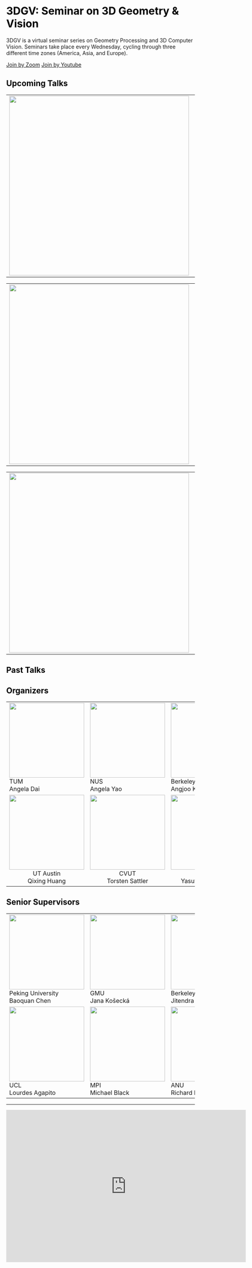 <h1 style="color:black;">3DGV: Seminar on 3D Geometry & Vision</h1>
3DGV is a virtual seminar series on Geometry Processing and 3D Computer Vision. Seminars take place every Wednesday, cycling through three different time zones (America, Asia, and Europe).

<a href="join_by_zoom.html" class="button3">Join by Zoom</a>
<a href="join_by_youtube.html" class="button3">Join by Youtube</a>

<h2 style="color:black;">Upcoming Talks</h2>
<table border="0" cellpading="0" cellspacing="0">
  <tbody>
    <tr>
      <td valign="top"><img src="thumbnail.jpg" width="480"/></td>
      <td valign="top">Date. Hours in diff time zones</td>
    </tr>
  </tbody>
</table>

<table border="0" cellpading="0" cellspacing="0">
  <tbody>
    <tr valign="top">
      <td><img src="thumbnail.jpg" width="480"/></td>
      <td>Date. Hours in diff time zones</td>
    </tr>
  </tbody>
</table>

<table border="0" cellpading="0" cellspacing="0">
  <tbody>
    <tr valign="top">
      <td><img src="thumbnail.jpg" width="480"/></td>
      <td>Date. Hours in diff time zones. beijing, sydney, pacific, eastern, germany, and etc.</td>
    </tr>
  </tbody>
</table>

<h2 style="color:black;">Past Talks</h2>

<h2 style="color:black;">Organizers</h2>
<table border="0" cellpading="0" cellspacing="0">
  <tbody>
    <tr>
      <td><img src="https://www2.cs.sfu.ca/~furukawa/newimages/furukawa5.jpg" width="200"/><br>TUM<br>Angela Dai</td>
      <td><img src="https://www2.cs.sfu.ca/~furukawa/newimages/furukawa5.jpg" width="200"/><br>NUS<br>Angela Yao</td>
      <td><img src="https://www2.cs.sfu.ca/~furukawa/newimages/furukawa5.jpg" width="200"/><br>Berkeley<br>Angjoo Kanazawa</td>
      <td><img src="https://www2.cs.sfu.ca/~furukawa/newimages/furukawa5.jpg" width="200"/><br>USTC<br>Juyong Zhang</td>
    </tr>
    <tr align="center">
      <td><img src="https://www2.cs.sfu.ca/~furukawa/newimages/furukawa5.jpg" width="200"/><br>UT Austin<br>Qixing Huang</td>
      <td><img src="https://www2.cs.sfu.ca/~furukawa/newimages/furukawa5.jpg" width="200"/><br>CVUT<br>Torsten Sattler</td>
      <td><img src="https://www2.cs.sfu.ca/~furukawa/newimages/furukawa5.jpg" width="200"/><br>SFU<br>Yasutaka Furukawa</td>
    </tr>
  </tbody>
</table>        

<h2 style="color:black;">Senior Supervisors</h2>
<table border="0" cellpading="0" cellspacing="0">
  <tbody>
    <tr>
      <td><img src="https://www2.cs.sfu.ca/~furukawa/newimages/furukawa5.jpg" width="200"/><br>Peking University<br>Baoquan Chen</td>
      <td><img src="https://www2.cs.sfu.ca/~furukawa/newimages/furukawa5.jpg" width="200"/><br>GMU<br>Jana Košecká</td>
      <td><img src="https://www2.cs.sfu.ca/~furukawa/newimages/furukawa5.jpg" width="200"/><br>Berkeley<br>Jitendra Malik</td>
      <td><img src="https://www2.cs.sfu.ca/~furukawa/newimages/furukawa5.jpg" width="200"/><br>Stanford<br>Leo Guibas</td>
    </tr>
    <tr>
      <td><img src="https://www2.cs.sfu.ca/~furukawa/newimages/furukawa5.jpg" width="200"/><br>UCL<br>Lourdes Agapito</td>
      <td><img src="https://www2.cs.sfu.ca/~furukawa/newimages/furukawa5.jpg" width="200"/><br>MPI<br>Michael Black</td>
      <td><img src="https://www2.cs.sfu.ca/~furukawa/newimages/furukawa5.jpg" width="200"/><br>ANU<br>Richard Hartley</td>
    </tr>
  </tbody>
</table>

<hr>

<iframe src="https://docs.google.com/forms/d/e/1FAIpQLScaSLm3y0prj-PRM5htvsZ3R-6fUuTI3acBwAjSB0VisdzMFQ/viewform?embedded=true" width="640" height="407" frameborder="0" marginheight="0" marginwidth="0">Loading…</iframe>
